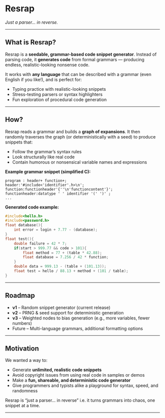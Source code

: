 # Resrap
*Just a parser… in reverse.*

---

## What is Resrap?

Resrap is a **seedable, grammar-based code snippet generator**. Instead of parsing code, it **generates code** from formal grammars — producing endless, realistic-looking nonsense code.

It works with **any language** that can be described with a grammar (even English if you like!), and is perfect for:

- Typing practice with realistic-looking snippets
- Stress-testing parsers or syntax highlighters
- Fun exploration of procedural code generation

---

## How?

Resrap reads a grammar and builds a **graph of expansions**. It then randomly traverses the graph (or deterministically with a seed) to produce snippets that:

- Follow the grammar’s syntax rules
- Look structurally like real code
- Contain humorous or nonsensical variable names and expressions

**Example grammar snippet (simplified C):**
```text
program : header+ function+;
header:'#include<'identifier'.h>\n';
function:functionheader'{''\n'functioncontent'}';
functionheader:datatype ' ' identifier '(' ')' ;
...
````

**Generated code example:**

```c
#include<hello.h>
#include<password.h>
float database(){
    int error = login + 7.77 - (database);
}
float test(){
    double failure = 42 * 7;
    if(start > 999.77 && code > 101){
        float method = 77 + (table * 42.88);
        float database = 7.256 / 42 * function;
    }
    double data = 999.13 - (table + (101.13));
    float test = hello / 88.13 + method + (101 / table);
}
```

---

## Roadmap

* **v1** – Random snippet generator (current release)
* **v2** – PRNG & seed support for deterministic generation
* **v3** – Weighted nodes to bias generation (e.g., more variables, fewer numbers)
* Future – Multi-language grammars, additional formatting options

---

## Motivation

We wanted a way to:

* Generate **unlimited, realistic code snippets**
* Avoid copyright issues from using real code in samples or demos
* Make a **fun, shareable, and deterministic code generator**
* Give programmers and typists alike a playground for syntax, speed, and randomness

Resrap is “just a parser… in reverse” i.e. it turns grammars into chaos, one snippet at a time.

---
